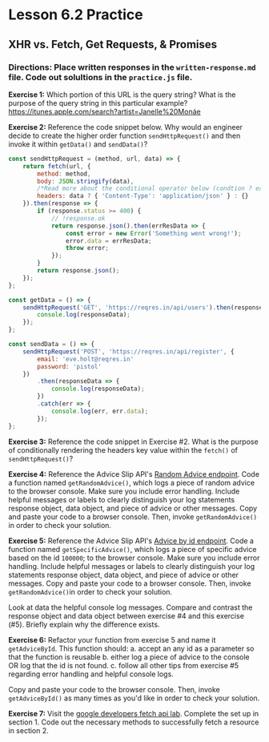# Lesson 6.2 Practice

## XHR vs. Fetch, Get Requests, & Promises

### Directions: Place written responses in the `written-response.md` file. Code out solultions in the `practice.js` file.

**Exercise 1:**
Which portion of this URL is the query string? What is the purpose of the query string in this particular example?
https://itunes.apple.com/search?artist=Janelle%20Monáe

**Exercise 2:**
Reference the code snippet below. Why would an engineer decide to create the higher order function `sendHttpRequest()`
and then invoke it within `getData()` and `sendData()`?

```javascript
const sendHttpRequest = (method, url, data) => {
	return fetch(url, {
		method: method,
		body: JSON.stringify(data),
		/*Read more about the conditional operator below (condtion ? expressionA : expression B) via MDN documenation*/
		headers: data ? { 'Content-Type': 'application/json' } : {}
	}).then(response => {
		if (response.status >= 400) {
			// !response.ok
			return response.json().then(errResData => {
				const error = new Error('Something went wrong!');
				error.data = errResData;
				throw error;
			});
		}
		return response.json();
	});
};

const getData = () => {
	sendHttpRequest('GET', 'https://reqres.in/api/users').then(responseData => {
		console.log(responseData);
	});
};

const sendData = () => {
	sendHttpRequest('POST', 'https://reqres.in/api/register', {
		email: 'eve.holt@reqres.in'
		password: 'pistol'
	})
		.then(responseData => {
			console.log(responseData);
		})
		.catch(err => {
			console.log(err, err.data);
		});
};
```

**Exercise 3:**
Reference the code snippet in Exercise #2. What is the purpose of conditionally rendering the
headers key value within the `fetch()` of `sendHttpRequest()`?

**Exercise 4:**
Reference the Advice Slip API's [Random Advice endpoint](https://api.adviceslip.com/#endpoint-random).
Code a function named `getRandomAdvice()`, which logs a piece of random advice to the browser console.
Make sure you include error handling. Include helpful messages or labels to clearly distinguish your log
statements response object, data object, and piece of advice or other messages. Copy and paste your code to
a browser console. Then, invoke `getRandomAdvice()` in order to check your solution.

**Exercise 5:**
Reference the Advice Slip API's [Advice by id endpoint](https://api.adviceslip.com/#endpoint-id).
Code a function named `getSpecificAdvice()`, which logs a piece of specific advice based on the id `100000`;
to the browser console. Make sure you include error handling. Include helpful messages or labels to clearly
distinguish your log statements response object, data object, and piece of advice or other messages.
Copy and paste your code to a browser console. Then, invoke `getRandomAdvice()`in order to check your solution.

Look at data the helpful console log messages. Compare and contrast the response object and data object
between exercise #4 and this exercise (#5). Briefly explain why the difference exists.

**Exercise 6:**
Refactor your function from exercise 5 and name it `getAdviceById`. This function should:
a. accept an any id as a parameter so that the function is reusable
b. either log a piece of advice to the console OR log that the id is not found.
c. follow all other tips from exercise #5 regarding error handling and helpful console logs.

Copy and paste your code to the browser console. Then, invoke `getAdviceById()` as many times
as you'd like in order to check your solution.

**Exercise 7:**
Visit the [google developers fetch api lab](https://developers.google.com/web/ilt/pwa/lab-fetch-api).
Complete the set up in section 1. Code out the necessary methods to successfully fetch a resource
in section 2.
